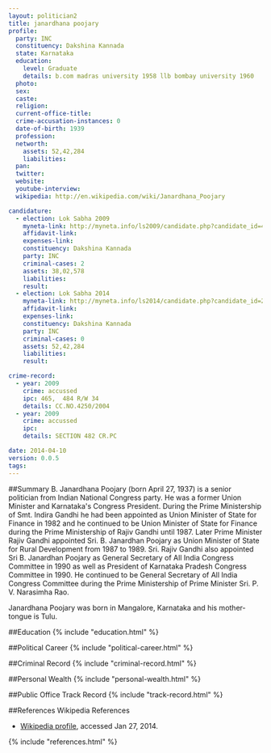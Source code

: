 ```yaml
---
layout: politician2
title: janardhana poojary
profile: 
  party: INC
  constituency: Dakshina Kannada
  state: Karnataka
  education: 
    level: Graduate
    details: b.com madras university 1958 llb bombay university 1960
  photo: 
  sex: 
  caste: 
  religion: 
  current-office-title: 
  crime-accusation-instances: 0
  date-of-birth: 1939
  profession: 
  networth: 
    assets: 52,42,284
    liabilities: 
  pan: 
  twitter: 
  website: 
  youtube-interview: 
  wikipedia: http://en.wikipedia.com/wiki/Janardhana_Poojary

candidature: 
  - election: Lok Sabha 2009
    myneta-link: http://myneta.info/ls2009/candidate.php?candidate_id=4607
    affidavit-link: 
    expenses-link: 
    constituency: Dakshina Kannada 
    party: INC
    criminal-cases: 2
    assets: 38,02,578
    liabilities: 
    result:  
  - election: Lok Sabha 2014
    myneta-link: http://myneta.info/ls2014/candidate.php?candidate_id=2610
    affidavit-link: 
    expenses-link: 
    constituency: Dakshina Kannada 
    party: INC
    criminal-cases: 0
    assets: 52,42,284
    liabilities: 
    result:  

crime-record: 
  - year: 2009
    crime: accussed
    ipc: 465,  484 R/W 34
    details: CC.NO.4250/2004 
  - year: 2009
    crime: accussed
    ipc: 
    details: SECTION 482 CR.PC 

date: 2014-04-10
version: 0.0.5
tags: 
---
```


##Summary
B. Janardhana Poojary (born April 27, 1937) is a senior politician from Indian National Congress party. He was a former Union Minister and Karnataka's Congress President. During the Prime Ministership of Smt. Indira Gandhi he had been appointed as Union Minister of State for Finance in 1982 and he continued to be Union Minister of State for Finance during the Prime Ministership of Rajiv Gandhi until 1987. Later Prime Minister Rajiv Gandhi appointed Sri. B. Janardhan Poojary as Union Minister of State for Rural Development from 1987 to 1989. Sri. Rajiv Gandhi also appointed Sri B. Janardhan Poojary as General Secretary of All India Congress Committee in 1990 as well as President of Karnataka Pradesh Congress Committee in 1990. He continued to be General Secretary of All India Congress Committee during the Prime Ministership of Prime Minister Sri. P. V. Narasimha Rao.

Janardhana Poojary was born in Mangalore, Karnataka and his mother-tongue is Tulu.


##Education
{% include "education.html" %}


##Political Career
{% include "political-career.html" %}


##Criminal Record
{% include "criminal-record.html" %}


##Personal Wealth
{% include "personal-wealth.html" %}


##Public Office Track Record
{% include "track-record.html" %}


##References
Wikipedia References
- [Wikipedia profile]({{page.profile.wikipedia}}), accessed Jan 27, 2014.



{% include "references.html" %}
